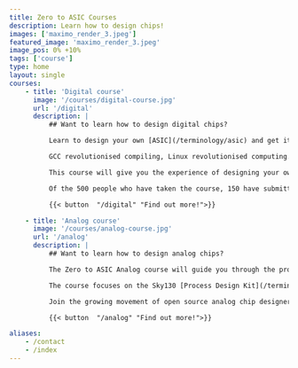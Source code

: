 ```yaml
---
title: Zero to ASIC Courses
description: Learn how to design chips!
images: ['maximo_render_3.jpeg']
featured_image: 'maximo_render_3.jpeg'
image_pos: 0% +10%
tags: ['course']
type: home
layout: single
courses:
    - title: 'Digital course'
      image: '/courses/digital-course.jpg'
      url: '/digital'
      description: |
          ## Want to learn how to design digital chips?

          Learn to design your own [ASIC](/terminology/asic) and get it fabricated! Thanks to the new open source [Process Development Kit](/terminology/pdk) from Google and Skywater and the OpenLane ASIC tools from [Efabless](https://efabless.com/), we now have the opportunity to get involved in this exciting field without signing NDAs or paying a fortune for tool licenses.

          GCC revolutionised compiling, Linux revolutionised computing. Android revolutionised phones. Arduino revolutionised microcontrollers. RISCV is revolutionising ISAs. The next step is open source silicon.

          This course will give you the experience of designing your own microchip using free and open source tools and getting it manufactured on an open source [PDK](/terminology/pdk).

          Of the 500 people who have taken the course, 150 have submitted designs for [MPW2](/post/mpw2-submitted/), [MPW3](/post/mpw3), [MPW4](/post/mpw4_submitted), [MPW5](/post/mpw5_submitted), [MPW6](/post/mpw6_submitted), [MPW7](/post/mpw7_submitted), [MPW8](/post/mpw8_submitted) and [Tiny Tapeout](https://tinytapeout.com).

          {{< button  "/digital" "Find out more!">}}

    - title: 'Analog course'
      image: '/courses/analog-course.jpg'
      url: '/analog'
      description: |
          ## Want to learn how to design analog chips?

          The Zero to ASIC Analog course will guide you through the process of taping out analog integrated circuits using open-source tools. While digital design often relies on hardware description languages and automated synthesis, analog design involves more in depth simulation and drawing circuit layouts by hand. You'll learn to use tools like Xschem for schematic capture, NGspice for simulation, and Magic for layout. 

          The course focuses on the Sky130 [Process Design Kit](/terminology/pdk), a readily available open-source PDK well-suited for mixed-signal designs. You'll gain practical experience by drawing schematics, simulating, and ultimately taping out your own analog circuits, culminating in the fabrication of a physical chip through [Tiny Tapeout](https://tinytapeout.com). 

          Join the growing movement of open source analog chip designers by taking this course!

          {{< button  "/analog" "Find out more!">}}

aliases:
    - /contact
    - /index
---
```

